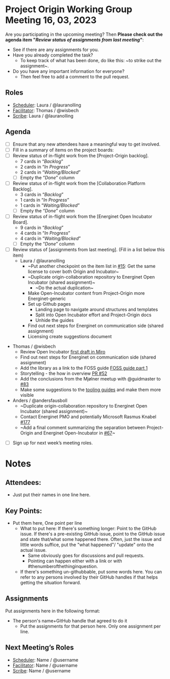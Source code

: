 # Project Origin Working Group Meeting 16, 03, 2023

Are you participating in the upcoming meeting? Then **Please check out the agenda item "_Review status of assignments from last meeting_"**:
- See if there are any assignments for you.
- Have you already completed the task?
  - To keep track of what has been done, do like this: ~to strike out the assignment~.
- Do you have any important information for everyone? 
  - Then feel free to add a comment to the pull request.   

## Roles
- [Scheduler]: Laura / @lauranolling 
- [Facilitator]: Thomas / @wisbech
- [Scribe]: Laura / @lauranolling   

## Agenda

- [ ] Ensure that any new attendees have a meaningful way to get involved.
- [ ] Fill in a summary of items on the project boards:
- [ ] Review status of in-flight work from the [Project-Origin backlog].
  - 7 cards in “_Backlog_” 
  - 2 cards in “_In Progress_” 
  - 2 cards in “_Waiting/Blocked_”
  - [ ] Empty the “_Done_” column
- [ ] Review status of in-flight work from the [Collaboration Platform Backlog].
  - 3 cards in “_Backlog_” 
  - 1 cards in “_In Progress_” 
  - 1 cards in “_Waiting/Blocked_” 
  - [ ] Empty the “_Done_” column
- [ ] Review status of in-flight work from the [Energinet Open Incubator Board].
  - 9 cards in “_Backlog_” 
  - 4 cards in “_In Progress_” 
  - 4 cards in “_Waiting/Blocked_”
  - [ ] Empty the “_Done_” column
- [ ] Review status of [assignments from last meeting]. (Fill in a list below this item)
  - Laura / @lauranolling  
    - ~Put another checkpoint on the item list in [#15](https://github.com/energinet-open-incubator/incubator-open-source-ressources/issues/14): Get the same license to cover both Origin and Incubator~
    - ~Duplicate origin-collaboration repository to Energinet Open Incubator (shared assignment)~
      - ~Do the actual duplication~
    - Make Open-Incubator content from Project-Origin more Energinet-generic 
    - Set up Github pages
       - Landing page to navigate around structures and templates
       - Split into Open Incubator effort and Project-Origin docs
       - Unhide the guides
    - Find out next steps for Energinet on communication side (shared assignment)
    - Licensing create suggestions document
- Thomas / @wisbech 
    - Review Open Incubator [first draft in Miro](https://miro.com/app/board/uXjVP3As-l8=/?moveToWidget=3458764545498972526&cot=14)
    - Find out next steps for Energinet on communication side (shared assignment)
    - Add the library as a link to the FOSS guide [FOSS guide part 1](https://github.com/orgs/project-origin/projects/11/views/1?pane=issue&itemId=19492319)
    - Storytelling - the how in overview [PR #52](https://github.com/project-origin/registry/pull/52)
    - Add the conclusions from the Mjølner meetup with @guidmaster to [#83](https://github.com/project-origin/origin-collaboration/issues/83)
    - Make some suggestions to the [tooling guides](https://github.com/project-origin/origin-collaboration/tree/main/docs/github_guides) and make them more visible
- Anders / @andersfausboll 
    - ~Duplicate origin-collaboration repository to Energinet Open Incubator (shared assignment)~
    - Contact Energinet PMO and potentially Microsoft Rasmus Knabel [#177](https://github.com/project-origin/origin-collaboration/issues/177)
    - ~Add a final comment summarizing the separation between Project-Origin and Energinet Open-Incubator in [#67](https://github.com/project-origin/origin-collaboration/issues/67)~
- [ ] Sign up for next week’s meeting roles.


# Notes

## Attendees:
- Just put their names in one line here.

## Key Points:
- Put them here, One point per line
  - What to put here: If there's something longer: Point to the GitHub issue. If there's a pre-existing GitHub issue, point to the GitHub issue and state that/what some happened there. Often, just the issue and little words suffice, put the "what happened"/ "update" onto the actual issue. 
    - Same obviously goes for discussions and pull requests.
    - Pointing can happen either with a link or with #thenumberofthethinginquestion.
  - If there's something un-githubbable, put some words here. You can refer to any persons involved by their GitHub handles if that helps getting the situation forward.

## Assignments
Put assignments here in the following format: 

- The person's name+GitHub handle  that agreed to do it
  - Put the assignments for that person here. Only one assignment  per line.

## Next Meeting’s Roles

- [Scheduler]: Name / @username 
- [Facilitator]: Name / @username
- [Scribe]: Name / @username 

[Project board Project-Origin]: https://github.com/orgs/project-origin/projects/6/views/2
[Project board Collaboration Platform]: https://github.com/orgs/project-origin/projects/2/views/1
[Project board Energinet Open Incubator]: https://github.com/orgs/energinet-open-incubator/projects/1/views/1

[Scheduler]: https://github.com/project-origin/origin-collaboration/blob/main/docs/guidelines/roles.md#scheduler
[Facilitator]: https://github.com/project-origin/origin-collaboration/blob/main/docs/guidelines/roles.md#facilitator
[Scribe]: https://github.com/project-origin/origin-collaboration/blob/main/docs/guidelines/roles.md#scribe

[Open Incubator organization]: https://github.com/energinet-open-incubator
[Assignments]: #assignments
